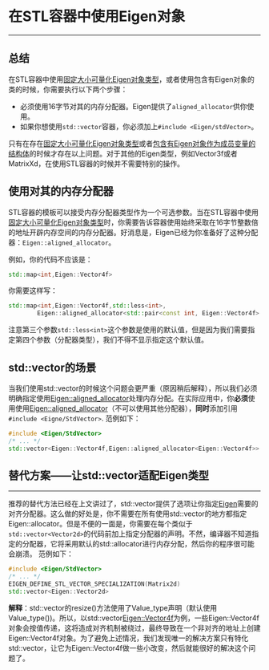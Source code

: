 # 在STL容器中使用Eigen对象
---

## 总结

在STL容器中使用[固定大小可量化Eigen对象类型][1]，或者使用包含有Eigen对象的类的时候，你需要执行以下两个步骤：
- 必须使用16字节对其的内存分配器。Eigen提供了`aligned_allocator`供你使用。
- 如果你想使用`std::vector`容器，你必须加上`#include <Eigen/stdVector>`。

只有在存在[固定大小可量化Eigen对象类型][1]或者[包含有Eigen对象作为成员变量的结构体](./StructHavingEigenMembers.md)的时候才存在以上问题。对于其他的Eigen类型，例如Vector3f或者MatrixXd，在使用STL容器的时候并不需要特别的操作。

## 使用对其的内存分配器

STL容器的模板可以接受内存分配器类型作为一个可选参数。当在STL容器中使用[固定大小可量化Eigen对象类型][1]时，你需要告诉容器使用始终采取在16字节整数倍的地址开辟内存空间的内存分配器。好消息是，Eigen已经为你准备好了这种分配器：`Eigen::aligned_allocator`。

例如，你的代码不应该是：
```cpp
std::map<int,Eigen::Vector4f>
```
你需要这样写：
```cpp
std::map<int,Eigen::Vector4f,std::less<int>,
        Eigen::aligned_allocator<std::pair<const int, Eigen::Vector4f> > >
```

注意第三个参数`std::less<int>`这个参数是使用的默认值，但是因为我们需要指定第四个参数（分配器类型），我们不得不显示指定这个默认值。

## std::vector的场景

当我们使用std::vector的时候这个问题会更严重（原因稍后解释），所以我们必须明确指定使用[Eigen::aligned_allocator][allocator]处理内存分配。在实际应用中，你**必须**使用使用[Eigen::aligned_allocator][allocator]（不可以使用其他分配器），**同时**添加引用`#include <Eigne/StdVector>`.
范例如下：
```cpp
#include <Eigen/StdVector>
/* ... */
std::vector<Eigen::Vector4f,Eigen::aligned_allocator<Eigen::Vector4f>>
```

## 替代方案——让std::vector适配Eigen类型
---
推荐的替代方法已经在上文讲过了，std::vector提供了选项让你指定[Eigen]需要的对齐分配器。这么做的好处是，你不需要在所有使用std::vector的地方都指定Eigen::allocator。但是不便的一面是，你需要在每个类似于`std::vector<Vector2d>`的代码前加上指定分配器的声明。不然，编译器不知道指定的分配器，它将采用默认的std::allocator进行内存分配，然后你的程序很可能会崩溃。
范例如下：
```cpp
#include <Eigen/StdVector>
/* ... */
EIGEN_DEFINE_STL_VECTOR_SPECIALIZATION(Matrix2d)
std::vector<Eigen::Vector2d>
```
**解释**：std::vector的resize()方法使用了Value_type声明（默认使用Value_type())。所以，以std::vector<Eigen::Vector4f>为例，一些Eigen::Vector4f对象会按值传递，这将造成对齐机制被绕过，最终导致在一个非对齐的地址上创建Eigen::Vector4f对象。为了避免上述情况，我们发现唯一的解决方案只有特化std::vector，让它为Eigen::Vector4f做一些小改变，然后就能很好的解决这个问题了。

[1]:./FixedSizeVetorizableEigenObjects.md
[Eigen]:https://www.bing.com
[allocator]:https://www.bing.com

